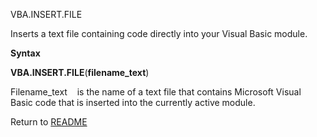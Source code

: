 VBA.INSERT.FILE

Inserts a text file containing code directly into your Visual Basic
module.

**Syntax**

**VBA.INSERT.FILE**(**filename\_text**)

Filename\_text&nbsp;&nbsp;&nbsp;&nbsp;is the name of a text file that
contains Microsoft Visual Basic code that is inserted into the currently
active module.



Return to [README](README.md)

